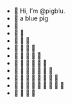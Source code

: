 - 👋 Hi, I’m @pigblu.
- 👋 a blue pig
- 👋
- 👋 👋
- 👋 👋 👋
- 👋 👋 👋 👋
- 👋 👋 👋 👋 👋
- 👋 👋 👋 👋 👋 👋
- 👋 👋 👋 👋 👋 👋 👋
- 👋 👋 👋 👋 👋 👋 👋 👋
- 👋 👋 👋 👋 👋 👋 👋 👋 👋
- 👋 👋 👋 👋
 
<!---
pigblu/pigblu is a ✨ special ✨ repository because its `README.md` (this file) appears on your GitHub profile.
You can click the Preview link to take a look at your changes.
--->
